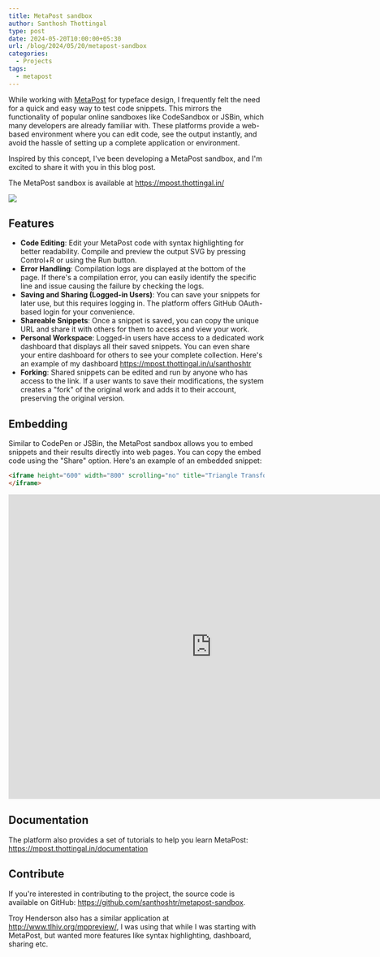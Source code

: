 ```yaml
---
title: MetaPost sandbox
author: Santhosh Thottingal
type: post
date: 2024-05-20T10:00:00+05:30
url: /blog/2024/05/20/metapost-sandbox
categories:
  - Projects
tags:
  - metapost
---
```


While working with [MetaPost](https://tug.org/metapost.html) for typeface design, I frequently felt the need for a quick and easy way to test code snippets. This mirrors the functionality of popular online sandboxes like CodeSandbox or JSBin, which many developers are already familiar with. These platforms provide a web-based environment where you can edit code, see the output instantly, and avoid the hassle of setting up a complete application or environment.

Inspired by this concept, I've been developing a MetaPost sandbox, and I'm excited to share it with you in this blog post.

The MetaPost sandbox is available at https://mpost.thottingal.in/

![](/wp-content/uploads/2024/05/mpost-screenshot.jpg)

## Features

* **Code Editing**: Edit your MetaPost code with syntax highlighting for better readability. Compile and preview the output SVG by pressing Control+R or using the Run button.
* **Error Handling**: Compilation logs are displayed at the bottom of the page. If there's a compilation error, you can easily identify the specific line and issue causing the failure by checking the logs.
* **Saving and Sharing (Logged-in Users)**: You can save your snippets for later use, but this requires logging in. The platform offers GitHub OAuth-based login for your convenience.
* **Shareable Snippets**: Once a snippet is saved, you can copy the unique URL and share it with others for them to access and view your work.
* **Personal Workspace**: Logged-in users have access to a dedicated work dashboard that displays all their saved snippets. You can even share your entire dashboard for others to see your complete collection. Here's an example of my dashboard https://mpost.thottingal.in/u/santhoshtr
* **Forking**: Shared snippets can be edited and run by anyone who has access to the link. If a user wants to save their modifications, the system creates a "fork" of the original work and adds it to their account, preserving the original version.

## Embedding

Similar to CodePen or JSBin, the MetaPost sandbox allows you to embed snippets and their results directly into web pages. You can copy the embed code using the "Share" option. Here's an example of an embedded snippet:

```html
<iframe height="600" width="800" scrolling="no" title="Triangle Transformations" src="https://mpost.thottingal.in/m/3j984ctwqbcwqes/embed" frameborder="no" loading="lazy" allowtransparency="true" allowfullscreen="true">
</iframe>
```

<iframe height="600" width="800" scrolling="no" title="Triangle Transformations" src="https://mpost.thottingal.in/m/3j984ctwqbcwqes/embed" frameborder="no" loading="lazy" allowtransparency="true" allowfullscreen="true">
</iframe>

## Documentation

The platform also provides a set of tutorials to help you learn MetaPost: https://mpost.thottingal.in/documentation

## Contribute

If you're interested in contributing to the project, the source code is available on GitHub:  https://github.com/santhoshtr/metapost-sandbox.

Troy Henderson also has a similar application at http://www.tlhiv.org/mppreview/, I was using that while I was starting with MetaPost, but wanted more features like syntax highlighting, dashboard, sharing etc.
